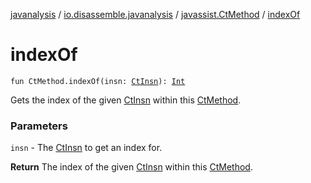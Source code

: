 [javanalysis](../../index.md) / [io.disassemble.javanalysis](../index.md) / [javassist.CtMethod](index.md) / [indexOf](./index-of.md)

# indexOf

`fun CtMethod.indexOf(insn: `[`CtInsn`](../../io.disassemble.javanalysis.insn/-ct-insn/index.md)`): `[`Int`](https://kotlinlang.org/api/latest/jvm/stdlib/kotlin/-int/index.html)

Gets the index of the given [CtInsn](../../io.disassemble.javanalysis.insn/-ct-insn/index.md) within this [CtMethod](#).

### Parameters

`insn` - The [CtInsn](../../io.disassemble.javanalysis.insn/-ct-insn/index.md) to get an index for.

**Return**
The index of the given [CtInsn](../../io.disassemble.javanalysis.insn/-ct-insn/index.md) within this [CtMethod](#).

